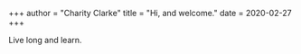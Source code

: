 +++
author = "Charity Clarke"
title = "Hi, and welcome."
date = 2020-02-27
+++

Live long and learn.
